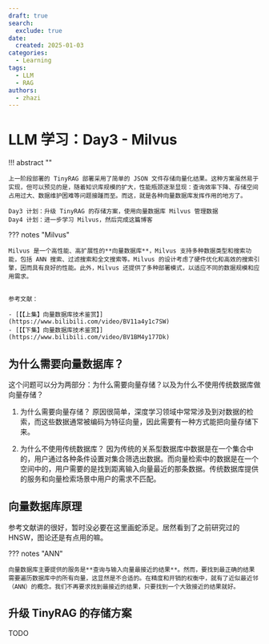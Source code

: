 ```yaml
---
draft: true
search:
  exclude: true
date:
  created: 2025-01-03
categories:
  - Learning
tags:
  - LLM
  - RAG
authors:
  - zhazi
---
```


# LLM 学习：Day3 - Milvus

!!! abstract ""

    上一阶段部署的 TinyRAG 部署采用了简单的 JSON 文件存储向量化结果。这种方案虽然易于实现，但可以预见的是，随着知识库规模的扩大，性能瓶颈逐渐显现：查询效率下降、存储空间占用过大、数据维护困难等问题接踵而至。而这，就是各种向量数据库发挥作用的地方了。

    Day3 计划：升级 TinyRAG 的存储方案，使用向量数据库 Milvus 管理数据  
    Day4 计划：进一步学习 Milvus，然后完成这篇博客

??? notes "Milvus"

    Milvus 是一个高性能、高扩展性的**向量数据库**，Milvus 支持多种数据类型和搜索功能，包括 ANN 搜索、过滤搜索和全文搜索等。Milvus 的设计考虑了硬件优化和高效的搜索引擎，因而具有良好的性能。此外，Milvus 还提供了多种部署模式，以适应不同的数据规模和应用需求。


    参考文献：

    - [【【上集】向量数据库技术鉴赏】](https://www.bilibili.com/video/BV11a4y1c7SW)
    - [【【下集】向量数据库技术鉴赏】](https://www.bilibili.com/video/BV1BM4y177Dk)
<!-- more -->

## 为什么需要向量数据库？
这个问题可以分为两部分：为什么需要向量存储？以及为什么不使用传统数据库做向量存储？

1. 为什么需要向量存储？
原因很简单，深度学习领域中常常涉及到对数据的检索，而这些数据通常被编码为特征向量，因此需要有一种方式能把向量存储下来。

2. 为什么不使用传统数据库？
因为传统的关系型数据库中数据是在一个集合中的，用户通过各种条件设置对集合筛选出数据。而向量检索中的数据是在一个空间中的，用户需要的是找到距离输入向量最近的那条数据。传统数据库提供的服务和向量检索场景中用户的需求不匹配。

## 向量数据库原理

参考文献讲的很好，暂时没必要在这里画蛇添足。居然看到了之前研究过的 HNSW，图论还是有点用的嘛。

??? notes "ANN"

    向量数据库主要提供的服务是**查询与输入向量最接近的结果**。然而，要找到最正确的结果需要遍历数据库中的所有向量，这显然是不合适的。在精度和开销的权衡中，就有了近似最近邻（ANN）的概念。我们不再要求找到最接近的结果，只要找到一个大致接近的结果就好。


## 升级 TinyRAG 的存储方案
TODO
